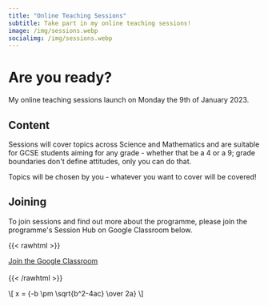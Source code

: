 ```yaml
---
title: "Online Teaching Sessions"
subtitle: Take part in my online teaching sessions!
image: /img/sessions.webp
socialimg: /img/sessions.webp
---
```


# Are you ready?

My online teaching sessions launch on Monday the 9th of January 2023.

## Content

Sessions will cover topics across Science and Mathematics and are suitable for GCSE students aiming for any grade - whether that be a 4 or a 9; grade boundaries don't define attitudes, only you can do that.

Topics will be chosen by you - whatever you want to cover will be covered!

## Joining

To join sessions and find out more about the programme, please join the programme's Session Hub on Google Classroom below.

{{< rawhtml >}}

<div class="tc">
    <a href="https://link.neoski.tk/sessions" class="btn raise">Join the Google Classroom</a>
</div>
<br>
{{< /rawhtml >}}

\\[ x = {-b \pm \sqrt{b^2-4ac} \over 2a} \\]
